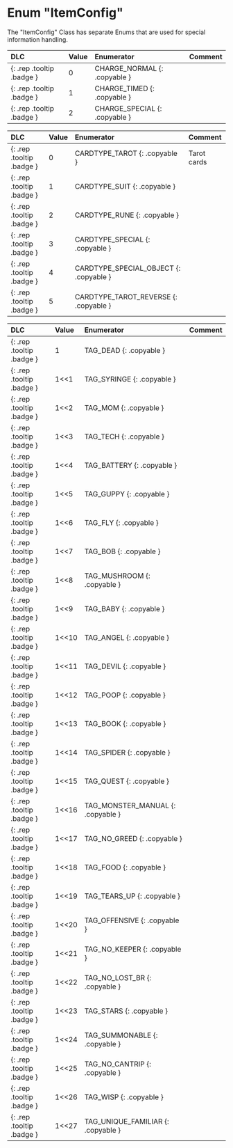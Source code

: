 # Enum "ItemConfig"

The "ItemConfig" Class has separate Enums that are used for special information handling.

|DLC|Value|Enumerator|Comment|
|:--|:--|:--|:--|
|[ ](#){: .rep .tooltip .badge }|0 |CHARGE_NORMAL {: .copyable } |  | 
|[ ](#){: .rep .tooltip .badge }|1 |CHARGE_TIMED {: .copyable } |  | 
|[ ](#){: .rep .tooltip .badge }|2 |CHARGE_SPECIAL {: .copyable } |  | 

|DLC|Value|Enumerator|Comment|
|:--|:--|:--|:--|
|[ ](#){: .rep .tooltip .badge }|0 |CARDTYPE_TAROT {: .copyable } | Tarot cards | 
|[ ](#){: .rep .tooltip .badge }|1 |CARDTYPE_SUIT {: .copyable } |  | 
|[ ](#){: .rep .tooltip .badge }|2 |CARDTYPE_RUNE {: .copyable } |  | 
|[ ](#){: .rep .tooltip .badge }|3 |CARDTYPE_SPECIAL {: .copyable } |  | 
|[ ](#){: .rep .tooltip .badge }|4 |CARDTYPE_SPECIAL_OBJECT {: .copyable } |  | 
|[ ](#){: .rep .tooltip .badge }|5 |CARDTYPE_TAROT_REVERSE {: .copyable } |  | 

|DLC|Value|Enumerator|Comment|
|:--|:--|:--|:--|
|[ ](#){: .rep .tooltip .badge }|1 |TAG_DEAD {: .copyable } |  | 
|[ ](#){: .rep .tooltip .badge }|1<<1 |TAG_SYRINGE {: .copyable } |  | 
|[ ](#){: .rep .tooltip .badge }|1<<2 |TAG_MOM {: .copyable } |  | 
|[ ](#){: .rep .tooltip .badge }|1<<3 |TAG_TECH {: .copyable } |  | 
|[ ](#){: .rep .tooltip .badge }|1<<4 |TAG_BATTERY {: .copyable } |  | 
|[ ](#){: .rep .tooltip .badge }|1<<5 |TAG_GUPPY {: .copyable } |  | 
|[ ](#){: .rep .tooltip .badge }|1<<6 |TAG_FLY {: .copyable } |  | 
|[ ](#){: .rep .tooltip .badge }|1<<7 |TAG_BOB {: .copyable } |  | 
|[ ](#){: .rep .tooltip .badge }|1<<8 |TAG_MUSHROOM {: .copyable } |  | 
|[ ](#){: .rep .tooltip .badge }|1<<9 |TAG_BABY {: .copyable } |  | 
|[ ](#){: .rep .tooltip .badge }|1<<10 |TAG_ANGEL {: .copyable } |  | 
|[ ](#){: .rep .tooltip .badge }|1<<11 |TAG_DEVIL {: .copyable } |  | 
|[ ](#){: .rep .tooltip .badge }|1<<12 |TAG_POOP {: .copyable } |  | 
|[ ](#){: .rep .tooltip .badge }|1<<13 |TAG_BOOK {: .copyable } |  | 
|[ ](#){: .rep .tooltip .badge }|1<<14 |TAG_SPIDER {: .copyable } |  | 
|[ ](#){: .rep .tooltip .badge }|1<<15 |TAG_QUEST {: .copyable } |  | 
|[ ](#){: .rep .tooltip .badge }|1<<16 |TAG_MONSTER_MANUAL {: .copyable } |  | 
|[ ](#){: .rep .tooltip .badge }|1<<17 |TAG_NO_GREED {: .copyable } |  | 
|[ ](#){: .rep .tooltip .badge }|1<<18 |TAG_FOOD {: .copyable } |  | 
|[ ](#){: .rep .tooltip .badge }|1<<19 |TAG_TEARS_UP {: .copyable } |  | 
|[ ](#){: .rep .tooltip .badge }|1<<20 |TAG_OFFENSIVE {: .copyable } |  | 
|[ ](#){: .rep .tooltip .badge }|1<<21 |TAG_NO_KEEPER {: .copyable } |  | 
|[ ](#){: .rep .tooltip .badge }|1<<22 |TAG_NO_LOST_BR {: .copyable } |  | 
|[ ](#){: .rep .tooltip .badge }|1<<23 |TAG_STARS {: .copyable } |  | 
|[ ](#){: .rep .tooltip .badge }|1<<24 |TAG_SUMMONABLE {: .copyable } |  | 
|[ ](#){: .rep .tooltip .badge }|1<<25 |TAG_NO_CANTRIP {: .copyable } |  | 
|[ ](#){: .rep .tooltip .badge }|1<<26 |TAG_WISP {: .copyable } |  | 
|[ ](#){: .rep .tooltip .badge }|1<<27 |TAG_UNIQUE_FAMILIAR {: .copyable } |  |